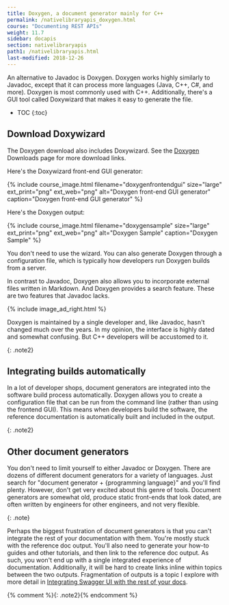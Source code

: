 ```yaml
---
title: Doxygen, a document generator mainly for C++
permalink: /nativelibraryapis_doxygen.html
course: "Documenting REST APIs"
weight: 11.7
sidebar: docapis
section: nativelibraryapis
path1: /nativelibraryapis.html
last-modified: 2018-12-26
---
```


An alternative to Javadoc is Doxygen. Doxygen works highly similarly to Javadoc, except that it can process more languages (Java, C++, C#, and more). Doxygen is most commonly used with C++. Additionally, there's a GUI tool called Doxywizard that makes it easy to generate the file.

* TOC
{:toc}

## Download Doxywizard

The Doxygen download also includes Doxywizard. See the [Doxygen](http://www.doxygen.nl/download.html) Downloads page for more download links.

Here's the Doxywizard front-end GUI generator:

{% include course_image.html filename="doxygenfrontendgui" size="large" ext_print="png" ext_web="png" alt="Doxygen front-end GUI generator" caption="Doxygen front-end GUI generator" %}

Here's the Doxygen output:

{% include course_image.html filename="doxygensample" size="large" ext_print="png" ext_web="png" alt="Doxygen Sample" caption="Doxygen Sample" %}

You don't need to use the wizard. You can also generate Doxygen through a configuration file, which is typically how developers run Doxygen builds from a server.

In contrast to Javadoc, Doxygen also allows you to incorporate external files written in Markdown. And Doxygen provides a search feature. These are two features that Javadoc lacks.

{% include image_ad_right.html %}

Doxygen is maintained by a single developer and, like Javadoc, hasn't changed much over the years. In my opinion, the interface is highly dated and somewhat confusing. But C++ developers will be accustomed to it.

{: .note2}

## Integrating builds automatically

In a lot of developer shops, document generators are integrated into the software build process automatically. Doxygen allows you to create a configuration file that can be run from the command line (rather than using the frontend GUI). This means when developers build the software, the reference documentation is automatically built and included in the output.

{: .note2}

## Other document generators

You don't need to limit yourself to either Javadoc or Doxygen. There are dozens of different document generators for a variety of languages. Just search for "document generator + {programming language}" and you'll find plenty. However, don't get very excited about this genre of tools. Document generators are somewhat old, produce static front-ends that look dated, are often written by engineers for other engineers, and not very flexible.

{: .note}

Perhaps the biggest frustration of document generators is that you can't integrate the rest of your documentation with them. You're mostly stuck with the reference doc output. You'll also need to generate your how-to guides and other tutorials, and then link to the reference doc output. As such, you won't end up with a single integrated experience of documentation. Additionally, it will be hard to create links inline within topics between the two outputs. Fragmentation of outputs is a topic I explore with more detail in [Integrating Swagger UI with the rest of your docs](pubapis_combine_swagger_and_guide.html).

{% comment %}{: .note2}{% endcomment %}
